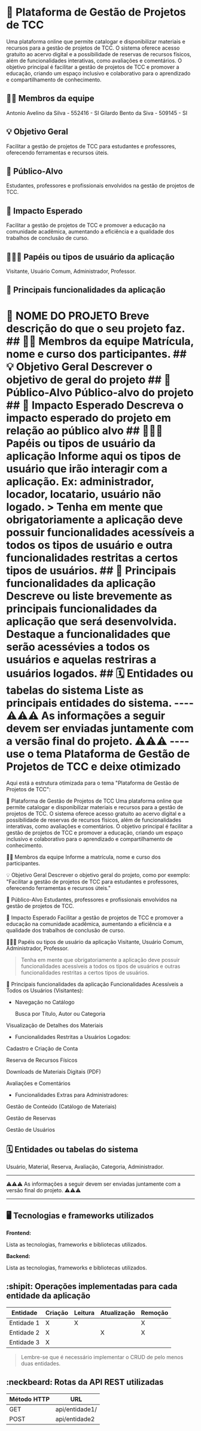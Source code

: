 # :checkered_flag: Plataforma de Gestão de Projetos de TCC

Uma plataforma online que permite catalogar e disponibilizar materiais e recursos para a gestão de projetos de TCC. O sistema oferece acesso gratuito ao acervo digital e a possibilidade de reservas de recursos físicos, além de funcionalidades interativas, como avaliações e comentários. O objetivo principal é facilitar a gestão de projetos de TCC e promover a educação, criando um espaço inclusivo e colaborativo para o aprendizado e compartilhamento de conhecimento.

## :technologist: Membros da equipe

Antonio Avelino da Silva - 552416 - SI
Gilardo Bento da Siva - 509145 - SI

## :bulb: Objetivo Geral
Facilitar a gestão de projetos de TCC para estudantes e professores, oferecendo ferramentas e recursos úteis.

## :eyes: Público-Alvo
Estudantes, professores e profissionais envolvidos na gestão de projetos de TCC.

## :star2: Impacto Esperado
Facilitar a gestão de projetos de TCC e promover a educação na comunidade acadêmica, aumentando a eficiência e a qualidade dos trabalhos de conclusão de curso.

## :people_holding_hands: Papéis ou tipos de usuário da aplicação

Visitante, Usuário Comum, Administrador, Professor.

## :triangular_flag_on_post:	 Principais funcionalidades da aplicação

# :checkered_flag: NOME DO PROJETO Breve descrição do que o seu projeto faz. ## :technologist: Membros da equipe Matrícula, nome e curso dos participantes. ## :bulb: Objetivo Geral Descrever o objetivo de geral do projeto ## :eyes: Público-Alvo Público-alvo do projeto ## :star2: Impacto Esperado Descreva o impacto esperado do projeto em relação ao público alvo ## :people_holding_hands: Papéis ou tipos de usuário da aplicação Informe aqui os tipos de usuário que irão interagir com a aplicação. Ex: administrador, locador, locatario, usuário não logado. > Tenha em mente que obrigatoriamente a aplicação deve possuir funcionalidades acessíveis a todos os tipos de usuário e outra funcionalidades restritas a certos tipos de usuários. ## :triangular_flag_on_post: Principais funcionalidades da aplicação Descreve ou liste brevemente as principais funcionalidades da aplicação que será desenvolvida. Destaque a funcionalidades que serão acessévies a todos os usuários e aquelas restriras a usuários logados. ## :spiral_calendar: Entidades ou tabelas do sistema Liste as principais entidades do sistema. ---- :warning::warning::warning: As informações a seguir devem ser enviadas juntamente com a versão final do projeto. :warning::warning::warning: ---- use o tema Plataforma de Gestão de Projetos de TCC e deixe otimizado
Aqui está a estrutura otimizada para o tema "Plataforma de Gestão de Projetos de TCC":

:checkered_flag: Plataforma de Gestão de Projetos de TCC
Uma plataforma online que permite catalogar e disponibilizar materiais e recursos para a gestão de projetos de TCC. O sistema oferece acesso gratuito ao acervo digital e a possibilidade de reservas de recursos físicos, além de funcionalidades interativas, como avaliações e comentários. O objetivo principal é facilitar a gestão de projetos de TCC e promover a educação, criando um espaço inclusivo e colaborativo para o aprendizado e compartilhamento de conhecimento.

:technologist: Membros da equipe
Informe a matrícula, nome e curso dos participantes.

:bulb: Objetivo Geral
Descrever o objetivo geral do projeto, como por exemplo: "Facilitar a gestão de projetos de TCC para estudantes e professores, oferecendo ferramentas e recursos úteis."

:eyes: Público-Alvo
Estudantes, professores e profissionais envolvidos na gestão de projetos de TCC.

:star2: Impacto Esperado
Facilitar a gestão de projetos de TCC e promover a educação na comunidade acadêmica, aumentando a eficiência e a qualidade dos trabalhos de conclusão de curso.

:people_holding_hands: Papéis ou tipos de usuário da aplicação
Visitante, Usuário Comum, Administrador, Professor.

> Tenha em mente que obrigatoriamente a aplicação deve possuir funcionalidades acessíveis a todos os tipos de usuários e outras funcionalidades restritas a certos tipos de usuários.

:triangular_flag_on_post: Principais funcionalidades da aplicação
Funcionalidades Acessíveis a Todos os Usuários (Visitantes):

- Navegação no Catálogo

  Busca por Título, Autor ou Categoria

 Visualização de Detalhes dos Materiais

- Funcionalidades Restritas a Usuários Logados:

Cadastro e Criação de Conta

Reserva de Recursos Físicos

Downloads de Materiais Digitais (PDF)

Avaliações e Comentários

- Funcionalidades Extras para Administradores:

Gestão de Conteúdo (Catálogo de Materiais)

Gestão de Reservas

Gestão de Usuários
## :spiral_calendar: Entidades ou tabelas do sistema

Usuário, Material, Reserva, Avaliação, Categoria, Administrador.


----

:warning::warning::warning: As informações a seguir devem ser enviadas juntamente com a versão final do projeto. :warning::warning::warning:


----

## :desktop_computer: Tecnologias e frameworks utilizados

**Frontend:**

Lista as tecnologias, frameworks e bibliotecas utilizados.

**Backend:**

Lista as tecnologias, frameworks e bibliotecas utilizados.


## :shipit: Operações implementadas para cada entidade da aplicação


| Entidade| Criação | Leitura | Atualização | Remoção |
| --- | --- | --- | --- | --- |
| Entidade 1 | X |  X  |  | X |
| Entidade 2 | X |    |  X | X |
| Entidade 3 | X |    |  |  |

> Lembre-se que é necessário implementar o CRUD de pelo menos duas entidades.

## :neckbeard: Rotas da API REST utilizadas

| Método HTTP | URL |
| --- | --- |
| GET | api/entidade1/|
| POST | api/entidade2 |
